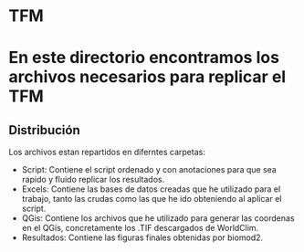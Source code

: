 # TFM
# En este directorio encontramos los archivos necesarios para replicar el TFM
## Distribución
Los archivos estan repartidos en diferntes carpetas:
- Script: Contiene el script ordenado y con anotaciones para que sea rapido y fluido replicar los resultados.
- Excels: Contiene las bases de datos creadas que he utilizado para el trabajo, tanto las crudas como las que he ido obteniendo al aplicar el script.
- QGis: Contiene los archivos que he utilizado para generar las coordenas en el QGis, concretamente los .TIF descargados de WorldClim.
- Resultados: Contiene las figuras finales obtenidas por biomod2.
